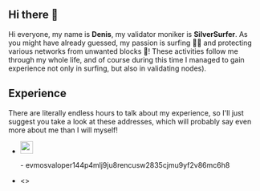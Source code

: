 ## Hi there 👋
Hi everyone, my name is **Denis**, my validator moniker is **SilverSurfer**. As you might have already guessed, my passion is surfing 🏄‍♂️ and protecting various networks from unwanted blocks 💪! These activities follow me through my whole life, and of course during this time I managed to gain experience not only in surfing, but also in validating nodes).

## Experience
There are literally endless hours to talk about my experience, so I'll just suggest you take a look at these addresses, which will probably say even more about me than I will myself! 

<ul>
<li><img src="https://github.com/user-attachments/assets/14a0df3c-647b-43c7-8b12-69ef3dd3c093" width=25><p> - evmosvaloper144p4mlj9ju8rencusw2835cjmu9yf2v86mc6h8</p></li>
<li><p><></p></li>
</ul>
